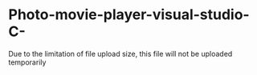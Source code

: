 # Photo-movie-player-visual-studio-C-
Due to the limitation of file upload size, this file will not be uploaded temporarily
